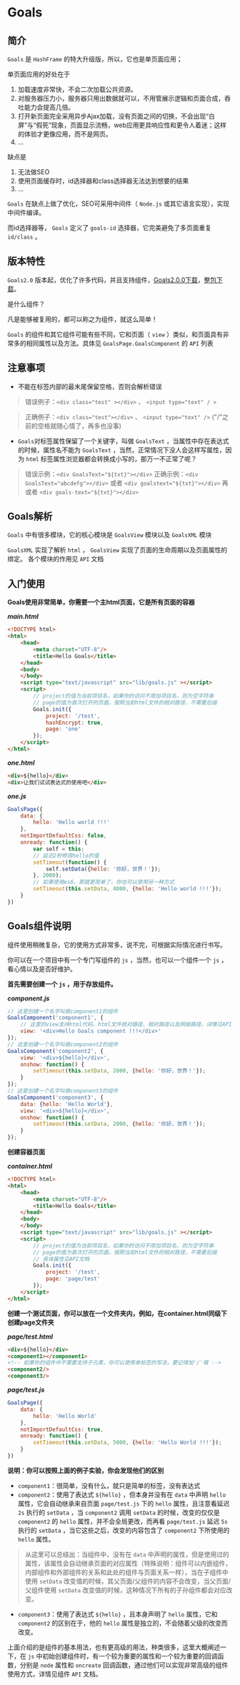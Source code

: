 # Goals

## 简介

`Goals` 是 `HashFrame` 的特大升级版，所以，它也是单页面应用；

单页面应用的好处在于
1. 加载速度非常快，不会二次加载公共资源。
2. 对服务器压力小，服务器只用出数据就可以，不用管展示逻辑和页面合成，吞吐能力会提高几倍。
3. 打开新页面完全采用异步Ajax加载，没有页面之间的切换，不会出现“白屏”与“假死”现象，页面显示流畅，web应用更具响应性和更令人着迷；这样的体验才更像应用，而不是网页。
4. ...

缺点是
1. 无法做SEO
2. 使用页面缓存时，id选择器和class选择器无法达到想要的结果
3. ...

`Goals` 在缺点上做了优化，SEO可采用中间件（ `Node.js` 或其它语言实现），实现中间件编译。

而id选择器等， `Goals` 定义了 `goals-id` 选择器，它完美避免了多页面重复 `id/class` 。


## 版本特性

`Goals2.0` 版本起，优化了许多代码，并且支持组件，[Goals2.0.0下载](lib/goals-2.0.0.js)，[整包下载](lib/goals-2.0.0.zip)。

是什么组件？

凡是能够被复用的，都可以称之为组件，就这么简单！

`Goals` 的组件和其它组件可能有些不同，它和页面（ `view` ）类似，和页面具有非常多的相同属性以及方法。具体见 `GoalsPage.GoalsComponent` 的 `API` 列表


## 注意事项

* 不能在标签内部的最末尾保留空格，否则会解析错误

> 错误例子：`<div class="test" ></div>` 、 `<input type="text" / >`

> 正确例子：`<div class="test"></div>` 、 `<input type="text" />` ("/"之前的空格就随心情了，再多也没事)

* `Goals`对标签属性保留了一个关键字，叫做 `GoalsText` ，当属性中存在表达式的时候，属性名不能为 `GoalsText` ，当然，正常情况下没人会这样写属性，因为 `html` 标签属性浏览器都会转换成小写的，那万一不正常了呢？

> 错误示例：`<div GoalsText="${txt}"></div>`
> 正确示例：`<div GoalsText="abcdefg"></div>` 或者 `<div goalstext="${txt}"></div>` 再或者 `<div goals-text="${txt}"></div>`


## Goals解析

`Goals` 中有很多模块，它的核心模块是 `GoalsView` 模块以及 `GoalsXML` 模块

`GoalsXML` 实现了解析 `html` ， `GoalsView` 实现了页面的生命周期以及页面属性的绑定。
各个模块的作用见 `API` 文档


## 入门使用

**Goals使用非常简单，你需要一个主html页面，它是所有页面的容器**

***main.html***
```html
<!DOCTYPE html>
<html>
    <head>
        <meta charset="UTF-8"/>
        <title>Hello Goals</title>
    </head>
    <body>
    </body>
    <script type="text/javascript" src="lib/goals.js" ></script>
    <script>
        // project的值为当前项目名，如果你的访问不用加项目名，则为空字符串
        // page的值为首次打开的页面，按照当前html文件的相对路径，不需要后缀
        Goals.init({
            project: '/test',
            hashEncrypt: true,
            page: 'one'
        });
    </script>
</html>
```

***one.html***
```html
<div>${hello}</div>
<div>让我们试试表达式的使用吧</div>
```

***one.js***
```js
GoalsPage({
    data: {
        hello: 'Hello world !!!'
    },
    notImportDefaultCss: false,
    onready: function() {
        var self = this;
        // 延迟2秒修改hello的值
        setTimeout(function() {
            self.setData({hello: '你好，世界！'});
        }, 2000);
        // 如果使用es6，那就更简单了，你也可以使用另一种方式
        setTimeout(this.setData, 4000, {hello: 'Hello world !!!'});
    }
})
```

## Goals组件说明

组件使用稍微复杂，它的使用方式非常多，说不完，可根据实际情况进行书写。

你可以在一个项目中有一个专门写组件的 `js` ，当然，也可以一个组件一个 `js` ，看心情以及是否好维护。

**首先需要创建一个 `js` ，用于存放组件。**

***component.js***
```js
// 这里创建一个名字叫做component1的组件
GoalsComponent('component1', {
    // 这里的view支持html代码，html文件绝对路径、相对路径以及网络路径，详情见API文档
    view: '<div>Hello Goals component !!!</div>'
});
// 这里创建一个名字叫做component2的组件
GoalsComponent('component2', {
    view: '<div>${hello}</div>',
    onshow: function() {
        setTimeout(this.setData, 2000, {hello: '你好，世界！'});
    }
});
// 这里创建一个名字叫做component3的组件
GoalsComponent('component3', {
    data: {hello: 'Hello World'},
    view: '<div>${hello}</div>',
    onshow: function() {
        setTimeout(this.setData, 2000, {hello: '你好，世界！'});
    }
});
```

**创建容器页面**

***container.html***
```html
<!DOCTYPE html>
<html>
    <head>
        <meta charset="UTF-8"/>
        <title>Hello Goals</title>
    </head>
    <body>
    </body>
    <script type="text/javascript" src="lib/goals.js" ></script>
    <script>
        // project的值为当前项目名，如果你的访问不用加项目名，则为空字符串
        // page的值为首次打开的页面，按照当前html文件的相对路径，不需要后缀
        // 具体属性见API文档
        Goals.init({
            project: '/test',
            page: 'page/test'
        });
    </script>
</html>
```

**创建一个测试页面，你可以放在一个文件夹内，例如，在container.html同级下创建page文件夹**

***page/test.html***
```html
<div>${hello}</div>
<component1></component1>
<!-- 如果你的组件中不需要支持子元素，你可以使用单标签的写法，要记得加'/'哦 -->
<component2/>
<component3/>
```

***page/test.js***
```javascript
GoalsPage({
    data: {
        hello: 'Hello World'
    },
    notImportDefaultCss: true,
    onready: function() {
        setTimeout(this.setData, 5000, {hello: 'Hello World !!!'});
    }
})
```

**说明：你可以按照上面的例子实验，你会发现他们的区别**

* `component1`：很简单，没有什么，就只是简单的标签，没有表达式
* `component2`：使用了表达式 `${hello}` ，但本身并没有在 `data` 中声明 `hello` 属性，它会自动继承来自页面 `page/test.js` 下的 `hello` 属性，且注意看延迟 `2s` 执行的 `setData` ，当 `component2` 调用 `setData` 的时候，改变的仅仅是 `component2` 的 `hello` 属性，并不会全局更改，而再看 `page/test.js` 延迟 `5s` 执行的 `setData` ，当它这些之后，改变的内容包含了 `component2` 下所使用的 `hello` 属性。

> 从这里可以总结出：当组件中，没有在 `data` 中声明的属性，但是使用过的属性，该属性会自动继承页面的对应属性（特殊说明：组件可以内嵌组件，内部组件和外部组件的关系和此处的组件与页面关系一样），当在子组件中使用 `setData` 改变值的时候，其父页面/父组件的内容不会改变，当父页面/父组件使用 `setData` 改变值的时候，这种情况下所有的子孙组件都会对应改变。
* `component3`：使用了表达式 `${hello}` ，且本身声明了 `hello` 属性，它和 `component2` 的区别在于，他的 `hello` 属性是独立的，不会随着父级的改变而改变。

上面介绍的是组件的基本用法，也有更高级的用法，种类很多，这里大概阐述一下，在 `js` 中初始创建组件时，有一个较为重要的属性和一个较为重要的回调函数，分别是 `node` 属性和 `oncreate` 回调函数，通过他们可以实现非常高级的组件使用方式，详情见组件 `API` 文档。